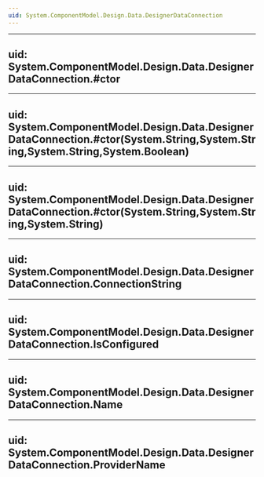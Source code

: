 ```yaml
---
uid: System.ComponentModel.Design.Data.DesignerDataConnection
---
```


---
uid: System.ComponentModel.Design.Data.DesignerDataConnection.#ctor
---

---
uid: System.ComponentModel.Design.Data.DesignerDataConnection.#ctor(System.String,System.String,System.String,System.Boolean)
---

---
uid: System.ComponentModel.Design.Data.DesignerDataConnection.#ctor(System.String,System.String,System.String)
---

---
uid: System.ComponentModel.Design.Data.DesignerDataConnection.ConnectionString
---

---
uid: System.ComponentModel.Design.Data.DesignerDataConnection.IsConfigured
---

---
uid: System.ComponentModel.Design.Data.DesignerDataConnection.Name
---

---
uid: System.ComponentModel.Design.Data.DesignerDataConnection.ProviderName
---
